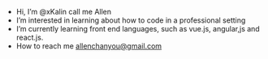 - Hi, I’m @xKalin call me Allen
- I’m interested in learning about how to code in a professional setting
- I’m currently learning front end languages, such as vue.js, angular,js and react.js.
- How to reach me allenchanyou@gmail.com

